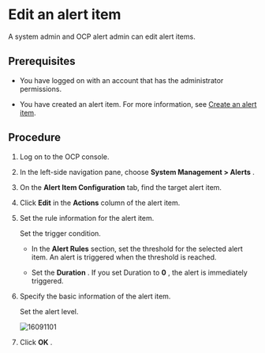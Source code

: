 Edit an alert item 
=======================================

A system admin and OCP alert admin can edit alert items. 

Prerequisites 
----------------------------------

* You have logged on with an account that has the administrator permissions.

  

* You have created an alert item. For more information, see [Create an alert item](/en-US/3.ob-cloud-platform/9.use-alert-management/2.create-an-alarm-item.md).

  




Procedure 
------------------------------

1. Log on to the OCP console.

   

2. In the left-side navigation pane, choose **System Management \> Alerts** .

   

3. On the **Alert Item Configuration** tab, find the target alert item.

   

4. Click **Edit** in the **Actions** column of the alert item.

   

5. Set the rule information for the alert item. 

   Set the trigger condition. 
   * In the **Alert Rules** section, set the threshold for the selected alert item. An alert is triggered when the threshold is reached.

     
   
   * Set the **Duration** . If you set Duration to **0** , the alert is immediately triggered.

     
   

   

6. Specify the basic information of the alert item. 

   Set the alert level.

   ![16091101](https://help-static-aliyun-doc.aliyuncs.com/assets/img/en-US/1314306461/p346294.png)
   

7. Click **OK** .

   




